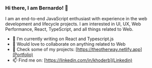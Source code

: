 ### Hi there, I am Bernardo! 👋

I am an end-to-end JavaScript enthusiast with experience in the web development and lifecycle projects. I am interested in UI, UX, Web Performance, React, TypeScript, and all things related to Web.

- 🔭 I’m currently writing on React and Typescript.js
- 👯 Would love to collaborate on anything related to Web
- 🌱 Check some of my projects: [https://theotherway.netlify.app](Portfolio)
- 📫 Find me on: [https://linkedin.com/in/khoderb](Linkedin)


